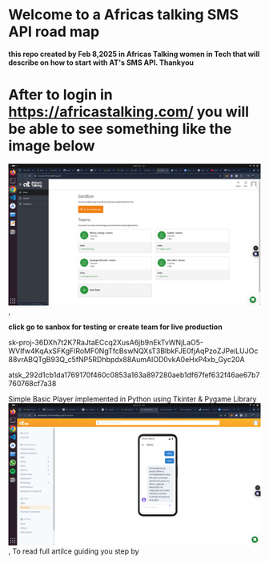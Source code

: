 # Welcome to a Africas talking SMS API road map 

 **this repo created by Feb 8,2025 in Africas Talking women in Tech that will describe on how to start with AT's SMS API. Thankyou**

 # After to login in https://africastalking.com/ you will be able to see something like the image below 


![](dashboard.png?raw=true),

**click go to sanbox for testing or create team for live production**



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



atsk_292d1cb1da1769170f460c0853a163a897280aeb1df67fef632f46ae67b7760768cf7a38

Simple Basic Player implemented in Python using Tkinter &amp; Pygame Library
![](SMSAPI.png?raw=true), To read full artilce guiding you step by 